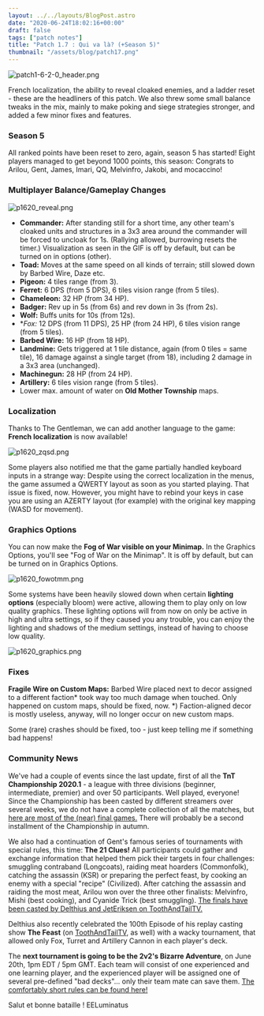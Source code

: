 ```yaml
---
layout: ../../layouts/BlogPost.astro
date: "2020-06-24T18:02:16+00:00"
draft: false
tags: ["patch notes"]
title: "Patch 1.7 : Qui va là? (+Season 5)"
thumbnail: "/assets/blog/patch17.png"
---
```


![patch1-6-2-0_header.png](https://i.imgur.com/5UFZgxG.png "Qui va là ?")

French localization, the ability to reveal cloaked enemies, and a ladder reset - these are the headliners of this patch. We also threw some small balance tweaks in the mix, mainly to make poking and siege strategies stronger, and added a few minor fixes and features.

### Season 5

All ranked points have been reset to zero, again, season 5 has started!
Eight players managed to get beyond 1000 points, this season:
Congrats to Arilou, Gent, James, Imari, QQ, Melvinfro, Jakobi, and mocaccino!

### Multiplayer Balance/Gameplay Changes

![p1620_reveal.png](https://i.imgur.com/uOPvlYG.gif "Reveal cloaked enemies with your commander!")

- **Commander:** After standing still for a short time, any other team's cloaked units and structures in a 3x3 area around the commander will be forced to uncloak for 1s. (Rallying allowed, burrowing resets the timer.) Visualization as seen in the GIF is off by default, but can be turned on in options (other).
- **Toad:** Moves at the same speed on all kinds of terrain; still slowed down by Barbed Wire, Daze etc.
- **Pigeon:** 4 tiles range (from 3).
- **Ferret:** 6 DPS (from 5 DPS), 6 tiles vision range (from 5 tiles).
- **Chameleon:** 32 HP (from 34 HP).
- **Badger:** Rev up in 5s (from 6s) and rev down in 3s (from 2s).
- **Wolf:** Buffs units for 10s (from 12s).
- \*_Fox:_ 12 DPS (from 11 DPS), 25 HP (from 24 HP), 6 tiles vision range (from 5 tiles).
- **Barbed Wire:** 16 HP (from 18 HP).
- **Landmine:** Gets triggered at 1 tile distance, again (from 0 tiles = same tile), 16 damage against a single target (from 18), including 2 damage in a 3x3 area (unchanged).
- **Machinegun:** 28 HP (from 24 HP).
- **Artillery:** 6 tiles vision range (from 5 tiles).
- Lower max. amount of water on **Old Mother Township** maps.

### Localization

Thanks to The Gentleman, we can add another language to the game: **French localization** is now available!

![p1620_zqsd.png](https://i.imgur.com/Utb3syE.png "French localization and better AZERTY support.")

Some players also notified me that the game partially handled keyboard inputs in a strange way: Despite using the correct localization in the menus, the game assumed a QWERTY layout as soon as you started playing. That issue is fixed, now. However, you might have to rebind your keys in case you are using an AZERTY layout (for example) with the original key mapping (WASD for movement).

### Graphics Options

You can now make the **Fog of War visible on your Minimap.** In the Graphics Options, you'll see "Fog of War on the Minimap". It is off by default, but can be turned on in Graphics Options.

![p1620_fowotmm.png](https://i.imgur.com/FFwCeCE.png "Fog of War on the Minimap.")

Some systems have been heavily slowed down when certain **lighting options** (especially bloom) were active, allowing them to play only on low quality graphics. These lighting options will from now on only be active in high and ultra settings, so if they caused you any trouble, you can enjoy the lighting and shadows of the medium settings, instead of having to choose low quality.

![p1620_graphics.png](https://i.imgur.com/qSXCV5P.png "Difference between high and ultra graphics quality.")

### Fixes

**Fragile Wire on Custom Maps:** Barbed Wire placed next to decor assigned to a different faction* took way too much damage when touched. Only happened on custom maps, should be fixed, now.
*) Faction-aligned decor is mostly useless, anyway, will no longer occur on new custom maps.

Some (rare) crashes should be fixed, too - just keep telling me if something bad happens!

### Community News

We've had a couple of events since the last update, first of all the **TnT Championship 2020.1** - a league with three divisions (beginner, intermediate, premier) and over 50 participants. Well played, everyone!
Since the Championship has been casted by different streamers over several weeks, we do not have a complete collection of all the matches, but [here are most of the (near) final games.](https://www.youtube.com/channel/UCj08hbMppqzf8Bt7oMfM9JA) There will probably be a second installment of the Championship in autumn.

We also had a continuation of Gent's famous series of tournaments with special rules, this time: **The 21 Clues!** All participants could gather and exchange information that helped them pick their targets in four challenges: smuggling contraband (Longcoats), raiding meat hoarders (Commonfolk), catching the assassin (KSR) or preparing the perfect feast, by cooking an enemy with a special "recipe" (Civilized). After catching the assassin and raiding the most meat, Arilou won over the three other finalists: Melvinfro, Mishi (best cooking), and Cyanide Trick (best smuggling).
[The finals have been casted by Delthius and JetEriksen on ToothAndTailTV.](https://www.twitch.tv/videos/649839862)

Delthius also recently celebrated the 100th Episode of his replay casting show **The Feast** (on [ToothAndTailTV](https://www.twitch.tv/toothandtailtv), as well) with a wacky tournament, that allowed only Fox, Turret and Artillery Cannon in each player's deck.

The **next tournament is going to be the 2v2's Bizarre Adventure**, on June 20th, 1pm EDT / 5pm GMT. Each team will consist of one experienced and one learning player, and the experienced player will be assigned one of several pre-defined "bad decks"... only their team mate can save them.
[The comfortably short rules can be found here!](https://docs.google.com/document/d/1IdrjIHdvkuznr8sct537gupHNPwsaJJIuc3oevEUVfU/edit)

Salut et bonne bataille !
EELuminatus
